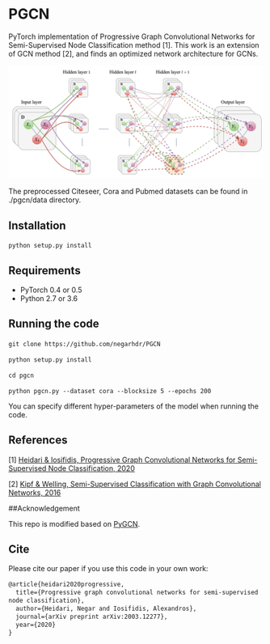 # PGCN
PyTorch implementation of Progressive Graph Convolutional Networks for Semi-Supervised Node Classification method [1].
This work is an extension of GCN method [2], and finds an optimized network architecture for GCNs.


![Graph Convolutional Networks](Model-Diagram.png)

The preprocessed Citeseer, Cora and Pubmed datasets can be found in ./pgcn/data directory. 


## Installation

```python setup.py install```

## Requirements

  * PyTorch 0.4 or 0.5
  * Python 2.7 or 3.6


## Running the code

```git clone https://github.com/negarhdr/PGCN```

```python setup.py install```

```cd pgcn```

```python pgcn.py --dataset cora --blocksize 5 --epochs 200```

You can specify different hyper-parameters of the model when running the code. 


## References


[1] [Heidari & Iosifidis, Progressive Graph Convolutional Networks for Semi-Supervised Node Classification, 2020](https://arxiv.org/pdf/2003.12277.pdf)

[2] [Kipf & Welling, Semi-Supervised Classification with Graph Convolutional Networks, 2016](https://arxiv.org/abs/1609.02907)


##Acknowledgement

This repo is modified based on [PyGCN](https://github.com/tkipf/pygcn).

## Cite

Please cite our paper if you use this code in your own work:

```
@article{heidari2020progressive,
  title={Progressive graph convolutional networks for semi-supervised node classification},
  author={Heidari, Negar and Iosifidis, Alexandros},
  journal={arXiv preprint arXiv:2003.12277},
  year={2020}
}
```
